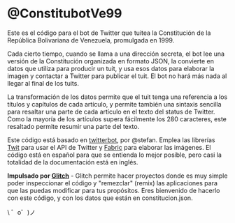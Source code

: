 @ConstitubotVe99
===================================

Este es el código para el bot de Twitter que tuitea la Constitución de la República Bolivariana de Venezuela, promulgada en 1999.

Cada cierto tiempo, cuando se llama a una dirección secreta, el bot lee una versión de la Constitución organizada en formato JSON, la convierte en datos que utiliza para producir un tuit, y usa esos datos para elaborar la imagen y contactar a Twitter para publicar el tuit. El bot no hará más nada al llegar al final de los tuits.

La transformación de los datos permite que el tuit tenga una referencia a los títulos y capítulos de cada artículo, y permite también una sintaxis sencilla para resaltar una parte de cada artículo en el texto del status de Twitter. Como la mayoría de los artículos supera fácilmente los 280 caracteres, este resaltado permite resumir una parte del texto.

Este código está basado en [twitterbot](https://glitch.com/~twitterbot), por @stefan. Emplea las librerías [Twit](https://github.com/ttezel/twit) para usar el API de Twitter y [Fabric](http://fabricjs.com) para elaborar las imágenes. El código está en español para que se entienda lo mejor posible, pero casi la totalidad de la documentación está en inglés.

**Impulsado por [Glitch](https://glitch.com)** - Glitch permite hacer proyectos donde es muy simple poder inspeccionar el código y "remezclar" (remix) las aplicaciones para que las puedas modificar para tus propósitos. Eres bienvenido de hacerlo con este código, y con los datos que están en constitucion.json.

\ ゜o゜)ノ
